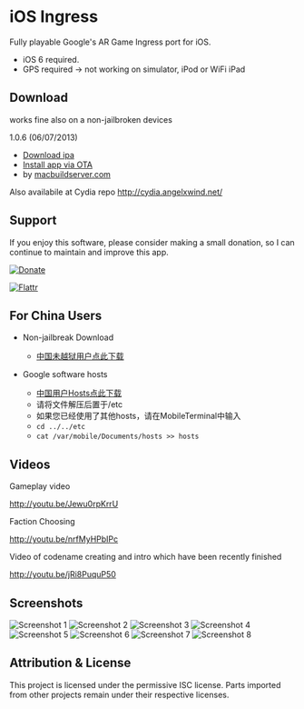 iOS Ingress
===========

Fully playable Google's AR Game Ingress port for iOS.

- iOS 6 required.
- GPS required -> not working on simulator, iPod or WiFi iPad

Download
--------

works fine also on a non-jailbroken devices

1.0.6 (06/07/2013)
- [Download ipa](http://commacbuildserverbuildartifacts.s3-website-eu-west-1.amazonaws.com/17ed0ab72c6d4272bd23aab9da1349be/release-build.ipa)
- [Install app via OTA](itms-services://?action=download-manifest&url=http://commacbuildserve…-eu-west-1.amazonaws.com/17ed0ab72c6d4272bd23aab9da1349be/manifest.plist)
- by [macbuildserver.com](http://macbuildserver.com/)

Also availabile at Cydia repo http://cydia.angelxwind.net/

Support
-------

If you enjoy this software, please consider making a small donation, so I can continue to maintain and improve this app.

[![Donate](https://www.paypalobjects.com/en_US/i/btn/btn_donate_LG.gif)](https://www.paypal.com/cgi-bin/webscr?cmd=_donations&business=6HKVU78GCECL2&lc=US&item_name=iOS%20Ingress&currency_code=USD&bn=PP%2dDonationsBF%3abtn_donateCC_LG%2egif%3aNonHosted)

[![Flattr](http://api.flattr.com/button/flattr-badge-large.png)](https://flattr.com/thing/1350940/iOS-Ingress)

For China Users
-------

- Non-jailbreak Download

    - [中国未越狱用户点此下载](http://angelxwind.net/jeanny710/ingress/)

- Google software hosts

    - [中国用户Hosts点此下载](http://angelxwind.net/jeanny710/ingress/hosts.zip)
    - 请将文件解压后置于/etc
    - 如果您已经使用了其他hosts，请在MobileTerminal中输入
    - `cd ../../etc`
    - `cat /var/mobile/Documents/hosts >> hosts`

Videos
------

Gameplay video

http://youtu.be/Jewu0rpKrrU

Faction Choosing

http://youtu.be/nrfMyHPbIPc

Video of codename creating and intro which have been recently finished

http://youtu.be/jRi8PuquP50

Screenshots
-----------

![Screenshot 1](http://i.imgur.com/H9Nrgux.png)
![Screenshot 2](http://i.imgur.com/aTKqOS7.png)
![Screenshot 3](http://i.imgur.com/FIYe6bm.png)
![Screenshot 4](http://i.imgur.com/V1r6eER.png)
![Screenshot 5](http://i.imgur.com/Joik8Qe.png)
![Screenshot 6](https://f.cloud.github.com/assets/935614/608445/9139b11e-cd5e-11e2-9ba8-9092f4a17308.png)
![Screenshot 7](http://i.imgur.com/MzJn807.png)
![Screenshot 8](https://f.cloud.github.com/assets/935614/606705/fa8d98ca-cd30-11e2-8aec-ff6307e20820.png)

Attribution & License
---------------------

This project is licensed under the permissive ISC license. Parts imported from other projects remain under their respective licenses.
